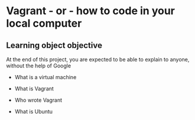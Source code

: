 # Vagrant - or - how to code in your local computer
## Learning object objective

At the end of this project, you are expected to be able to explain to anyone, without the help of Google

* What is a virtual machine

* What is Vagrant

* Who wrote Vagrant

* What is Ubuntu
